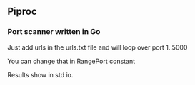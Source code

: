 ## Piproc

### Port scanner written in Go

Just add urls in the urls.txt file and will loop over port 1..5000

You can change that in RangePort constant

Results show in std io.


